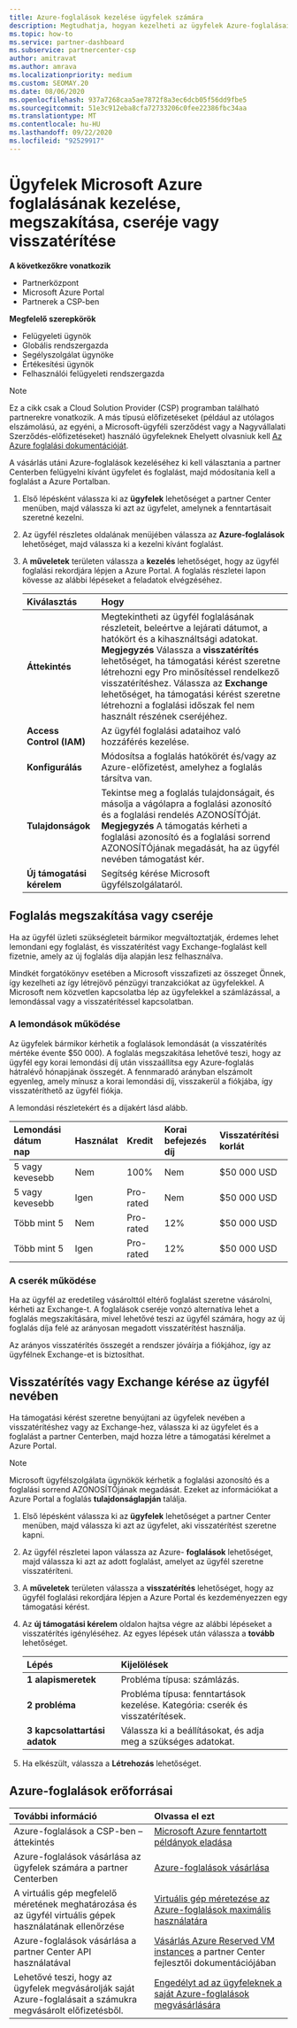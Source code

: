 ```yaml
---
title: Azure-foglalások kezelése ügyfelek számára
description: Megtudhatja, hogyan kezelheti az ügyfelek Azure-foglalásait, beleértve a foglalások megszüntetését, a foglalások cseréjét vagy a visszatérítés igénylését.
ms.topic: how-to
ms.service: partner-dashboard
ms.subservice: partnercenter-csp
author: amitravat
ms.author: amrava
ms.localizationpriority: medium
ms.custom: SEOMAY.20
ms.date: 08/06/2020
ms.openlocfilehash: 937a7268caa5ae7872f8a3ec6dcb05f56dd9fbe5
ms.sourcegitcommit: 51e3c912eba8cfa72733206c0fee22386fbc34aa
ms.translationtype: MT
ms.contentlocale: hu-HU
ms.lasthandoff: 09/22/2020
ms.locfileid: "92529917"
---
```

# <a name="manage-cancel-exchange-or-refund-microsoft-azure-reservations-for-customers"></a>Ügyfelek Microsoft Azure foglalásának kezelése, megszakítása, cseréje vagy visszatérítése

**A következőkre vonatkozik**

- Partnerközpont
- Microsoft Azure Portal 
- Partnerek a CSP-ben

**Megfelelő szerepkörök**

- Felügyeleti ügynök
- Globális rendszergazda
- Segélyszolgálat ügynöke
- Értékesítési ügynök
- Felhasználói felügyeleti rendszergazda

> [!NOTE]
> Ez a cikk csak a Cloud Solution Provider (CSP) programban található partnerekre vonatkozik. A más típusú előfizetéseket (például az utólagos elszámolású, az egyéni, a Microsoft-ügyféli szerződést vagy a Nagyvállalati Szerződés-előfizetéseket) használó ügyfeleknek Ehelyett olvasniuk kell [Az Azure foglalási dokumentációját](/azure/cost-management-billing/reservations).

A vásárlás utáni Azure-foglalások kezeléséhez ki kell választania a partner Centerben felügyelni kívánt ügyfelet és foglalást, majd módosítania kell a foglalást a Azure Portalban.

1. Első lépésként válassza ki az **ügyfelek** lehetőséget a partner Center menüben, majd válassza ki azt az ügyfelet, amelynek a fenntartásait szeretné kezelni. 

2. Az ügyfél részletes oldalának menüjében válassza az **Azure-foglalások** lehetőséget, majd válassza ki a kezelni kívánt foglalást.  

3. A **műveletek** területen válassza a **kezelés** lehetőséget, hogy az ügyfél foglalási rekordjára lépjen a Azure Portal. A foglalás részletei lapon kövesse az alábbi lépéseket a feladatok elvégzéséhez.  

    | **Kiválasztás**   | **Hogy**    |
    |:-----------------------------|:-----------------|
    | **Áttekintés**   | Megtekintheti az ügyfél foglalásának részleteit, beleértve a lejárati dátumot, a hatókört és a kihasználtsági adatokat. **Megjegyzés** Válassza a **visszatérítés** lehetőséget, ha támogatási kérést szeretne létrehozni egy Pro minősítéssel rendelkező visszatérítéshez. Válassza az **Exchange** lehetőséget, ha támogatási kérést szeretne létrehozni a foglalási időszak fel nem használt részének cseréjéhez.  
    | **Access Control (IAM)**   | Az ügyfél foglalási adataihoz való hozzáférés kezelése.|
    | **Konfigurálás**   | Módosítsa a foglalás hatókörét és/vagy az Azure-előfizetést, amelyhez a foglalás társítva van.    |
    | **Tulajdonságok**   | Tekintse meg a foglalás tulajdonságait, és másolja a vágólapra a foglalási azonosító és a foglalási rendelés AZONOSÍTÓját. **Megjegyzés** A támogatás kérheti a foglalási azonosító és a foglalási sorrend AZONOSÍTÓjának megadását, ha az ügyfél nevében támogatást kér.    |
    | **Új támogatási kérelem**    | Segítség kérése Microsoft ügyfélszolgálataról.   |
 
## <a name="cancel-or-exchange-a-reservation"></a>Foglalás megszakítása vagy cseréje

Ha az ügyfél üzleti szükségleteit bármikor megváltoztatják, érdemes lehet lemondani egy foglalást, és visszatérítést vagy Exchange-foglalást kell fizetnie, amely az új foglalás díja alapján lesz felhasználva.

Mindkét forgatókönyv esetében a Microsoft visszafizeti az összeget Önnek, így kezelheti az így létrejövő pénzügyi tranzakciókat az ügyfelekkel. A Microsoft nem közvetlen kapcsolatba lép az ügyfelekkel a számlázással, a lemondással vagy a visszatérítéssel kapcsolatban.

### <a name="how-cancellations-work"></a>A lemondások működése

Az ügyfelek bármikor kérhetik a foglalások lemondását (a visszatérítés mértéke évente $50 000). A foglalás megszakítása lehetővé teszi, hogy az ügyfél egy korai lemondási díj után visszaállítsa egy Azure-foglalás hátralévő hónapjának összegét. A fennmaradó arányban elszámolt egyenleg, amely mínusz a korai lemondási díj, visszakerül a fiókjába, így visszatéríthető az ügyfél fiókja. 

A lemondási részletekért és a díjakért lásd alább.


|**Lemondási dátum**<br> nap   |**Használat**    |**Kredit**  |**Korai befejezés**<br> díj    |**Visszatérítési korlát** | 
|:----------------------------------|:------------|:-----------|:--------------------------------|:--------------|
|5 vagy kevesebb                         | Nem          | 100%       | Nem                              | $50 000 USD   |
|5 vagy kevesebb                         | Igen         | Pro-rated  | Nem                              | $50 000 USD   |
|Több mint 5                        | Nem          | Pro-rated  | 12%                             | $50 000 USD   |
|Több mint 5                        | Igen         | Pro-rated  | 12%                             | $50 000 USD   |

### <a name="how-exchanges-work"></a>A cserék működése 

Ha az ügyfél az eredetileg vásárolttól eltérő foglalást szeretne vásárolni, kérheti az Exchange-t. A foglalások cseréje vonzó alternatíva lehet a foglalás megszakítására, mivel lehetővé teszi az ügyfél számára, hogy az új foglalás díja felé az arányosan megadott visszatérítést használja. 

Az arányos visszatérítés összegét a rendszer jóváírja a fiókjához, így az ügyfélnek Exchange-et is biztosíthat.

## <a name="request-a-refund-or-exchange-on-behalf-of-a-customer"></a>Visszatérítés vagy Exchange kérése az ügyfél nevében

Ha támogatási kérést szeretne benyújtani az ügyfelek nevében a visszatérítéshez vagy az Exchange-hez, válassza ki az ügyfelet és a foglalást a partner Centerben, majd hozza létre a támogatási kérelmet a Azure Portal. 

>[!NOTE]
>Microsoft ügyfélszolgálata ügynökök kérhetik a foglalási azonosító és a foglalási sorrend AZONOSÍTÓjának megadását. Ezeket az információkat a Azure Portal a foglalás **tulajdonságlapján** találja.

1. Első lépésként válassza ki az **ügyfelek** lehetőséget a partner Center menüben, majd válassza ki azt az ügyfelet, aki visszatérítést szeretne kapni. 

2. Az ügyfél részletei lapon válassza az Azure- **foglalások** lehetőséget, majd válassza ki azt az adott foglalást, amelyet az ügyfél szeretne visszatéríteni.  

3. A **műveletek** területen válassza a **visszatérítés** lehetőséget, hogy az ügyfél foglalási rekordjára lépjen a Azure Portal és kezdeményezzen egy támogatási kérést.  

4. Az **új támogatási kérelem** oldalon hajtsa végre az alábbi lépéseket a visszatérítés igényléséhez. Az egyes lépések után válassza a **tovább** lehetőséget. 

   |**Lépés**                    |**Kijelölések**    |
   |:---------------------------|:-----------------|
   |**1 alapismeretek**                |Probléma típusa: számlázás.  |
   |**2 probléma**               |Probléma típusa: fenntartások kezelése. Kategória: cserék és visszatérítések. |
   |**3 kapcsolattartási adatok**   |Válassza ki a beállításokat, és adja meg a szükséges adatokat. 

5. Ha elkészült, válassza a **Létrehozás** lehetőséget.

## <a name="azure-reservations-resources"></a>Azure-foglalások erőforrásai

|**További információ**   |**Olvassa el ezt**    |
|:-----------------------------|:-----------------|
|Azure-foglalások a CSP-ben – áttekintés  | [Microsoft Azure fenntartott példányok eladása](azure-reservations.md) |
|Azure-foglalások vásárlása az ügyfelek számára a partner Centerben   | [Azure-foglalások vásárlása](azure-reservations-buying.md) |
|A virtuális gép megfelelő méretének meghatározása és az ügyfél virtuális gépek használatának ellenőrzése   | [Virtuális gép méretezése az Azure-foglalások maximális használatára](azure-usage.md)   |
|Azure-foglalások vásárlása a partner Center API használatával | [Vásárlás Azure Reserved VM instances](/partner-center/develop/purchase-azure-reservations) a partner Center fejlesztői dokumentációjában   |
|Lehetővé teszi, hogy az ügyfelek megvásárolják saját Azure-foglalásait a számukra megvásárolt előfizetésből. | [Engedélyt ad az ügyfeleknek a saját Azure-foglalások megvásárlására](give-customers-permission.md)   |